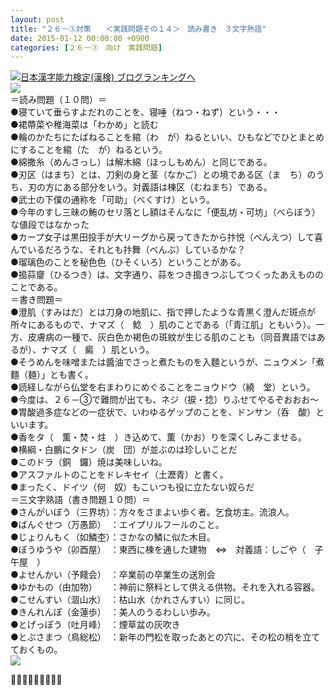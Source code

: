 ```yaml
---
layout: post
title: "２６－③対策　　＜実践問題その１４＞　読み書き　３文字熟語"
date: 2015-01-12 00:00:00 +0900
categories: [２６－③　向け　実践問題]
---
```


[![](/syuusyuu9701/assets/images/２６－③対策-＜実践問題その１４＞-読み書き-３文字熟語-br_c_3028_1.gif)](http://blog.with2.net/link.php?1659096:3028 "日本漢字能力検定(漢検) ブログランキングへ")[日本漢字能力検定(漢検) ブログランキングへ](http://blog.with2.net/link.php?1659096:3028)　  
![](/syuusyuu9701/assets/images/２６－③対策-＜実践問題その１４＞-読み書き-３文字熟語-ab7a6d2c5bcec91107b24110cda01bfe.jpg)  
＝読み問題（１０問）＝  
●寝ていて垂らすよだれのことを、寝唾（ねつ・ねず）という・・・  
●裙蔕菜や稚海菜は「わかめ」と読む  
●輪のかたちにたばねることを綰（わ　が）ねるといい、ひもなどでひとまとめにすることを綰（た　が）ねるという。  
●綿撒糸（めんさっし）は解木綿（ほっしもめん）と同じである。  
●刃区（はまち）とは、刀剣の身と茎（なかご）との境である区（ま　ち）のうち、刃の方にある部分をいう。対義語は棟区（むねまち）である。  
●武士の下僕の通称を「可助」（べくすけ）という。  
●今年のすし三昧の鮪のセリ落とし額はそんなに「便乱坊・可坊」（べらぼう）な値段ではなかった  
●カープ女子は黒田投手が大リーグから戻ってきたから抃悦（べんえつ）して喜んでいるだろうな、それとも抃舞（べんぶ）しているかな？  
●瑠璃色のことを秘色色（ひそくいろ）ということがある。  
●搗蒜齏（ひるつき）は、文字通り、蒜をつき搗きつぶしてつくったあえもののことである。  
＝書き問題＝  
●澄肌（すみはだ）とは刀身の地肌に、指で押したような青黒く澄んだ斑点が所々にあるもので、ナマズ（　鯰　）肌のことである（「青江肌」ともいう）。一方、皮膚病の一種で、灰白色か褐色の斑紋が生じる肌のことも（同音異語ではあるが）、ナマズ（　癜　）肌という。  
●そうめんを味噌または醬油でさっと煮たものを入麵というが、ニュウメン「煮麵（麺）」とも書く。  
●読経しながら仏堂を右まわりにめぐることをニョウドウ（繞　堂）という。  
●今度は、２６－③で難問が出ても、ネジ（捩・捻）りふせてやるぞおおお～  
●胃酸過多症などの一症状で、いわゆるゲップのことを、ドンサン（呑　酸）といいます。  
●香をタ（　薫・焚・炷　）き込めて、薫（かお）りを深くしみこませる。  
●横綱・白鵬にタドン（炭　団）が並ぶのは珍しいことだ  
●このドラ（銅　鑼）焼は美味しいね。  
●アスファルトのことをドレキセイ（土瀝青）と書く。  
●まったく、ドイツ（何　奴）もこいつも役に立たない奴らだ  
＝三文字熟語（書き問題１０問）＝  
●さんがいぼう（三界坊）：方々をさまよい歩く者。乞食坊主。流浪人。  
●ばんぐせつ（万愚節）　：エイプリルフールのこと。  
●じょりんもく（如鱗杢）：さかなの鱗に似た木目。  
●ぼうゆうや（卯酉屋）　：東西に棟を通した建物　⇔　対義語：しごや（　子午屋　）  
●よせんかい（予餞会）　：卒業前の卒業生の送別会  
●ゆかもの（由加物）　　：神前に祭料として供える供物。それを入れる容器。  
●こせんすい（涸山水）　：枯山水（かれさんすい）に同じ。  
●きんれんぽ（金蓮歩）　：美人のうるわしい歩み。  
●とげっぽう（吐月峰）　：煙草盆の灰吹き  
●とぶさまつ（鳥総松）　：新年の門松を取ったあとの穴に、その松の梢を立てておくもの。  
![](/syuusyuu9701/assets/images/２６－③対策-＜実践問題その１４＞-読み書き-３文字熟語-641294cd386e8097003aa989679dee5b.jpg)  
  
👋👋👋🐑🐑🐑👋👋👋  
  